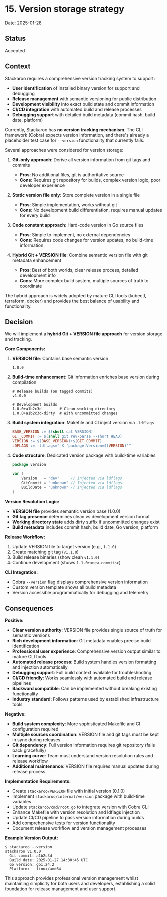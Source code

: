 # 15. Version storage strategy

Date: 2025-01-28

## Status

Accepted

## Context

Stackaroo requires a comprehensive version tracking system to support:
- **User identification** of installed binary version for support and debugging
- **Release management** with semantic versioning for public distribution
- **Development visibility** into exact build state and commit information
- **CI/CD integration** with automated build and release processes
- **Debugging support** with detailed build metadata (commit hash, build date, platform)

Currently, Stackaroo has **no version tracking mechanism**. The CLI framework (Cobra) expects version information, and there's already a placeholder test case for `--version` functionality that currently fails.

Several approaches were considered for version storage:

1. **Git-only approach**: Derive all version information from git tags and commits
   - **Pros**: No additional files, git is authoritative source
   - **Cons**: Requires git repository for builds, complex version logic, poor developer experience

2. **Static version file only**: Store complete version in a single file
   - **Pros**: Simple implementation, works without git
   - **Cons**: No development build differentiation, requires manual updates for every build

3. **Code constant approach**: Hard-code version in Go source files
   - **Pros**: Simple to implement, no external dependencies
   - **Cons**: Requires code changes for version updates, no build-time information

4. **Hybrid Git + VERSION file**: Combine semantic version file with git metadata enhancement
   - **Pros**: Best of both worlds, clear release process, detailed development info
   - **Cons**: More complex build system, multiple sources of truth to coordinate

The hybrid approach is widely adopted by mature CLI tools (kubectl, terraform, docker) and provides the best balance of usability and functionality.

## Decision

We will implement a **hybrid Git + VERSION file approach** for version storage and tracking.

**Core Components:**

1. **VERSION file**: Contains base semantic version
   ```
   1.0.0
   ```

2. **Build-time enhancement**: Git information enriches base version during compilation
   ```
   # Release builds (on tagged commits)
   v1.0.0

   # Development builds
   1.0.0+a1b2c3d        # Clean working directory
   1.0.0+a1b2c3d-dirty  # With uncommitted changes
   ```

3. **Build system integration**: Makefile and CI inject version via `-ldflags`
   ```makefile
   BASE_VERSION := $(shell cat VERSION)
   GIT_COMMIT := $(shell git rev-parse --short HEAD)
   VERSION := $(BASE_VERSION)+$(GIT_COMMIT)
   LDFLAGS := -ldflags="-X 'package.Version=$(VERSION)'"
   ```

4. **Code structure**: Dedicated version package with build-time variables
   ```go
   package version

   var (
       Version   = "dev"     // Injected via ldflags
       GitCommit = "unknown" // Injected via ldflags
       BuildDate = "unknown" // Injected via ldflags
   )
   ```

**Version Resolution Logic:**
- **VERSION file** provides semantic version base (1.0.0)
- **Git tag presence** determines clean vs development version format
- **Working directory state** adds dirty suffix if uncommitted changes exist
- **Build metadata** includes commit hash, build date, Go version, platform

**Release Workflow:**
1. Update VERSION file to target version (e.g., `1.1.0`)
2. Create matching git tag (`v1.1.0`)
3. Build release binaries (show clean `v1.1.0`)
4. Continue development (shows `1.1.0+<new-commits>`)

**CLI Integration:**
- Cobra `--version` flag displays comprehensive version information
- Custom version template shows all build metadata
- Version accessible programmatically for debugging and telemetry

## Consequences

**Positive:**
- **Clear version authority**: VERSION file provides single source of truth for semantic versions
- **Rich development information**: Git metadata enables precise build identification
- **Professional user experience**: Comprehensive version output similar to mature CLI tools
- **Automated release process**: Build system handles version formatting and injection automatically
- **Debugging support**: Full build context available for troubleshooting
- **CI/CD friendly**: Works seamlessly with automated build and release pipelines
- **Backward compatible**: Can be implemented without breaking existing functionality
- **Industry standard**: Follows patterns used by established infrastructure tools

**Negative:**
- **Build system complexity**: More sophisticated Makefile and CI configuration required
- **Multiple sources coordination**: VERSION file and git tags must be kept in sync during releases
- **Git dependency**: Full version information requires git repository (falls back gracefully)
- **Learning curve**: Team must understand version resolution rules and release workflow
- **Additional maintenance**: VERSION file requires manual updates during release process

**Implementation Requirements:**
- Create `stackaroo/VERSION` file with initial version (0.1.0)
- Implement `stackaroo/internal/version` package with build-time variables
- Update `stackaroo/cmd/root.go` to integrate version with Cobra CLI
- Enhance Makefile with version resolution and ldflags injection
- Update CI/CD pipeline to pass version information during builds
- Add comprehensive tests for version functionality
- Document release workflow and version management processes

**Example Version Output:**
```
$ stackaroo --version
stackaroo v1.0.0
  Git commit: a1b2c3d
  Build date: 2025-01-27 14:30:45 UTC
  Go version: go1.24.2
  Platform:   linux/amd64
```

This approach provides professional version management whilst maintaining simplicity for both users and developers, establishing a solid foundation for release management and user support.
